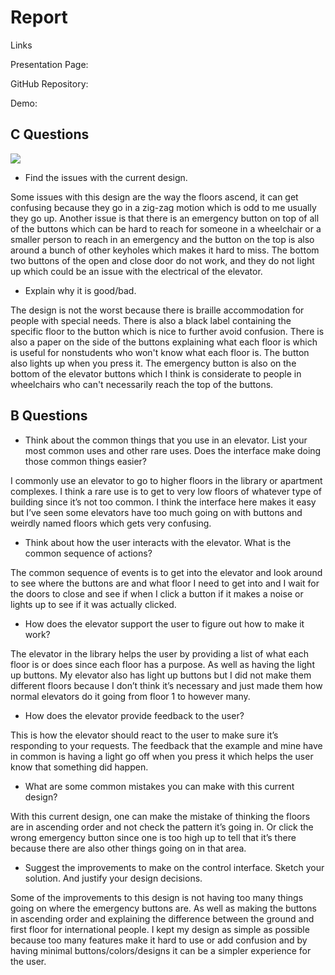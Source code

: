 # Report

Links

Presentation Page:


GitHub Repository:


Demo: 


## C Questions ##

![](p1.valeria.vazquez.gif)

- Find the issues with the current design.

Some issues with this design are the way the floors ascend, it can get confusing because they go in a zig-zag motion which is odd to me usually they go up. Another issue is that there is an emergency button on top of all of the buttons which can be hard to reach for someone in a wheelchair or a smaller person to reach in an emergency and the button on the top is also around a bunch of other keyholes which makes it hard to miss. The bottom two buttons of the open and close door do not work, and they do not light up which could be an issue with the electrical of the elevator. 
 
- Explain why it is good/bad.

The design is not the worst because there is braille accommodation for people with special needs. There is also a black label containing the specific floor to the button which is nice to further avoid confusion. There is also a paper on the side of the buttons explaining what each floor is which is useful for nonstudents who won't know what each floor is. The button also lights up when you press it. The emergency button is also on the bottom of the elevator buttons which I think is considerate to people in wheelchairs who can't necessarily reach the top of the buttons.

## B Questions ## 

- Think about the common things that you use in an elevator. List your most common uses and other rare uses. Does the interface make doing those common things easier?

I commonly use an elevator to go to higher floors in the library or apartment complexes. I think a rare use is to get to very low floors of whatever type of building since it’s not too common. I think the interface here makes it easy but I’ve seen some elevators have too much going on with buttons and weirdly named floors which gets very confusing. 
 
- Think about how the user interacts with the elevator. What is the common sequence of actions?

The common sequence of events is to get into the elevator and look around to see where the buttons are and what floor I need to get into and I wait for the doors to close and see if when I click a button if it makes a noise or lights up to see if it was actually clicked.

- How does the elevator support the user to figure out how to make it work?

The elevator in the library helps the user by providing a list of what each floor is or does since each floor has a purpose. As well as having the light up buttons. My elevator also has light up buttons but I did not make them different floors because I don’t think it’s necessary and just made them how normal elevators do it going from floor 1 to however many.
 
- How does the elevator provide feedback to the user?

 This is how the elevator should react to the user to make sure it’s responding to your requests. The feedback that the example and mine have in common is having a light go off when you press it which helps the user know that something did happen. 

- What are some common mistakes you can make with this current design?

With this current design, one can make the mistake of thinking the floors are in ascending order and not check the pattern it’s going in. Or click the wrong emergency button since one is too high up to tell that it’s there because there are also other things going on in that area.

- Suggest the improvements to make on the control interface. Sketch your solution. And justify your design decisions.

Some of the improvements to this design is not having too many things going on where the emergency buttons are. As well as making the buttons in ascending order and explaining the difference between the ground and first floor for international people. I kept my design as simple as possible because too many features make it hard to use or add confusion and by having minimal buttons/colors/designs it can be a simpler experience for the user.




